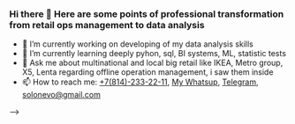 ### Hi there 👋 Here are some points of professional transformation from retail ops management to data analysis

- 🔭 I’m currently working on developing of my data analysis skills
- 🌱 I’m currently learning deeply pyhon, sql, BI systems, ML, statistic tests
- 💬 Ask me about multinational and local big retail like IKEA, Metro group, X5, Lenta regarding offline operation management, i saw them inside
- 📫 How to reach me: <a href="tel:+78142332211">+7(814)-233-22-11</a>, [My Whatsup](https://wa.me/+79291042316/), [Telegram](https://t.me/Ingamba/), solonevo@gmail.com

-->
